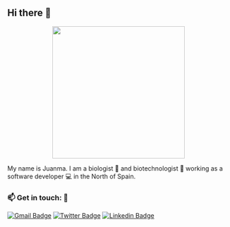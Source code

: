 ## Hi there 👋

<p align="center">
  <img src="https://i.giphy.com/media/POU01YSFVn8zK/giphy.webp" width="300px">
</p>

My name is Juanma. I am a biologist 🌱 and biotechnologist 🔬 working as a software developer 💻 in the North of Spain. 

### :mailbox: Get in touch: 💬
[![Gmail Badge](https://img.shields.io/badge/-juanmgar@gmail.com-c14438?style=flat-square&logo=Gmail&logoColor=white)](mailto:juanmgar@gmail.com)
[![Twitter Badge](https://img.shields.io/badge/-juanmgar-blue?style=flat-square&logo=twitter&logoColor=white)](https://www.twitter.com/juanmgar/)
[![Linkedin Badge](https://img.shields.io/badge/-juanmgar-blue?style=flat-square&logo=Linkedin&logoColor=white)](https://www.linkedin.com/in/juanmgar/)
